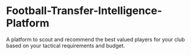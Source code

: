 # Football-Transfer-Intelligence-Platform
A platform to scout and recommend the best valued players for your club based on your tactical requirements and budget.
